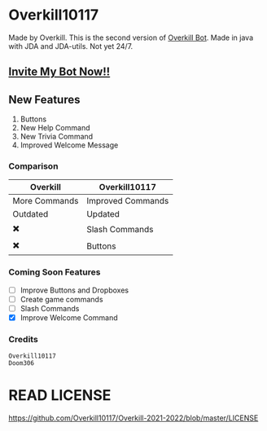 # Overkill10117
Made by Overkill. This is the second version of [Overkill Bot](https://github.com/Overkill10117/Overkill). 
Made in java with JDA and JDA-utils. Not yet 24/7.

## [Invite My Bot Now!!](https://discord.com/api/oauth2/authorize?client_id=906076911904636948&permissions=0&scope=bot%20applications.commands)

## New Features
1. Buttons
2. New Help Command
3. New Trivia Command
4. Improved Welcome Message

### Comparison
| Overkill  | Overkill10117 |
| ------------- | ------------- |
| More Commands  | Improved Commands  |
| Outdated  | Updated  |
| ✖️  | Slash Commands  |
| ✖️  | Buttons  |


### Coming Soon Features
- [ ] Improve Buttons and Dropboxes
- [ ] Create game commands
- [ ] Slash Commands
- [x] Improve Welcome Command

### Credits
```
Overkill10117
Doom306
```
# READ LICENSE
https://github.com/Overkill10117/Overkill-2021-2022/blob/master/LICENSE
